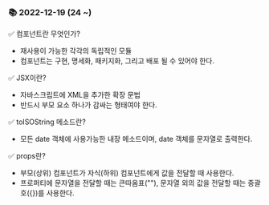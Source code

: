 ### 📚 2022-12-19 (24 ~)
✅ 컴포넌트란 무엇인가? <br/>
- 재사용이 가능한 각각의 독립적인 모듈
- 컴포넌트는 구현, 명세화, 패키지화, 그리고 배포 될 수 있어야 한다.

✅ JSX이란? <br/>
- 자바스크립트에 XML을 추가한 확장 문법
- 반드시 부모 요소 하나가 감싸는 형태여야 한다.

✅ toISOString 메소드란? <br/>
- 모든 date 객체에 사용가능한 내장 메소드이며, date 객체를 문자열로 출력한다.

✅ props란? <br/>
- 부모(상위) 컴포넌트가 자식(하위) 컴포넌트에게 값을 전달할 때 사용한다.
- 프로퍼티에 문자열을 전달할 때는 큰따옴표(""), 문자열 외의 값을 전달할 때는 중괄호({})를 사용한다.